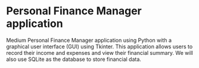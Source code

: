# Personal Finance Manager application

Medium Personal Finance Manager application using Python with a graphical user interface (GUI) using Tkinter. This application allows users to record their income and expenses and view their financial summary. We will also use SQLite as the database to store financial data.
